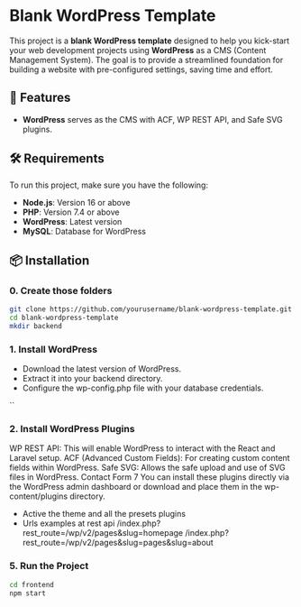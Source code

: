 # Blank WordPress Template

This project is a **blank WordPress template** designed to help you kick-start your web development projects using **WordPress** as a CMS (Content Management System). The goal is to provide a streamlined foundation for building a website with pre-configured settings, saving time and effort.

## 🚀 Features
- **WordPress** serves as the CMS with ACF, WP REST API, and Safe SVG plugins.

## 🛠️ Requirements
To run this project, make sure you have the following:

- **Node.js**: Version 16 or above
- **PHP**: Version 7.4 or above
- **WordPress**: Latest version
- **MySQL**: Database for WordPress

## 📦 Installation
### 0. Create those folders

````bash
git clone https://github.com/yourusername/blank-wordpress-template.git
cd blank-wordpress-template
mkdir backend
````
### 1. Install WordPress
- Download the latest version of WordPress.
- Extract it into your backend directory.
- Configure the wp-config.php file with your database credentials.

``
### 2. Install WordPress Plugins
WP REST API: This will enable WordPress to interact with the React and Laravel setup.
ACF (Advanced Custom Fields): For creating custom content fields within WordPress.
Safe SVG: Allows the safe upload and use of SVG files in WordPress.
Contact Form 7
You can install these plugins directly via the WordPress admin dashboard or download and place them in the wp-content/plugins directory.

- Active the theme and all the presets plugins
- Urls examples at rest api
/index.php?rest_route=/wp/v2/pages&slug=homepage
/index.php?rest_route=/wp/v2/pages&slug=pages&slug=about

### 5. Run the Project

````bash
cd frontend
npm start

